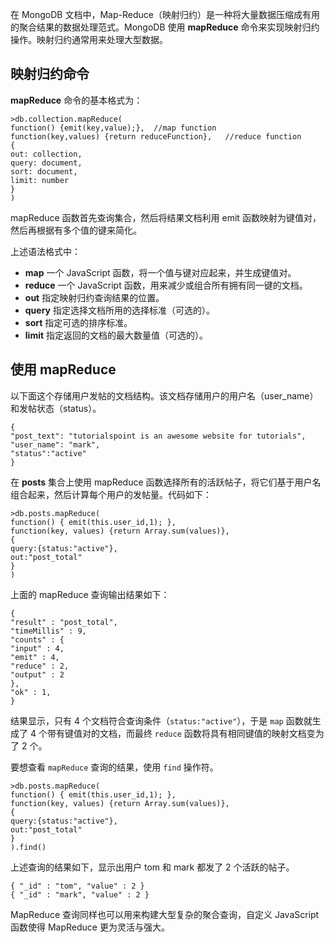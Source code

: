 在 MongoDB 文档中，Map-Reduce（映射归约）是一种将大量数据压缩成有用的聚合结果的数据处理范式。MongoDB 使用 **mapReduce** 命令来实现映射归约操作。映射归约通常用来处理大型数据。  

## 映射归约命令  

**mapReduce** 命令的基本格式为：  

```  
>db.collection.mapReduce(
function() {emit(key,value);},  //map function
function(key,values) {return reduceFunction},   //reduce function
{
out: collection,
query: document,
sort: document,
limit: number
}
)

```


mapReduce 函数首先查询集合，然后将结果文档利用 emit 函数映射为键值对，然后再根据有多个值的键来简化。  

上述语法格式中：  

- **map** 一个 JavaScript 函数，将一个值与键对应起来，并生成键值对。  
- **reduce** 一个 JavaScript 函数，用来减少或组合所有拥有同一键的文档。 
- **out** 指定映射归约查询结果的位置。  
- **query** 指定选择文档所用的选择标准（可选的）。  
- **sort** 指定可选的排序标准。  
- **limit** 指定返回的文档的最大数量值（可选的）。  

## 使用 mapReduce   

以下面这个存储用户发帖的文档结构。该文档存储用户的用户名（user_name）和发帖状态（status）。

```  
{
"post_text": "tutorialspoint is an awesome website for tutorials",
"user_name": "mark",
"status":"active"
}

``` 

在 **posts** 集合上使用 mapReduce 函数选择所有的活跃帖子，将它们基于用户名组合起来，然后计算每个用户的发帖量。代码如下：  

```  
>db.posts.mapReduce( 
function() { emit(this.user_id,1); }, 
function(key, values) {return Array.sum(values)}, 
{  
query:{status:"active"},  
out:"post_total" 
}
)

```  

上面的 mapReduce 查询输出结果如下：  

```
{
"result" : "post_total",
"timeMillis" : 9,
"counts" : {
"input" : 4,
"emit" : 4,
"reduce" : 2,
"output" : 2
},
"ok" : 1,
}

```  


结果显示，只有 4 个文档符合查询条件（`status:"active"`），于是 `map` 函数就生成了 4 个带有键值对的文档，而最终 `reduce` 函数将具有相同键值的映射文档变为了 2 个。  

要想查看 `mapReduce` 查询的结果，使用 `find` 操作符。  

```  
>db.posts.mapReduce( 
function() { emit(this.user_id,1); }, 
function(key, values) {return Array.sum(values)}, 
{  
query:{status:"active"},  
out:"post_total" 
}
).find()

```


上述查询的结果如下，显示出用户 tom 和 mark 都发了 2 个活跃的帖子。  

```  
{ "_id" : "tom", "value" : 2 }
{ "_id" : "mark", "value" : 2 }

```  

MapReduce 查询同样也可以用来构建大型复杂的聚合查询，自定义 JavaScript 函数使得 MapReduce 更为灵活与强大。  


